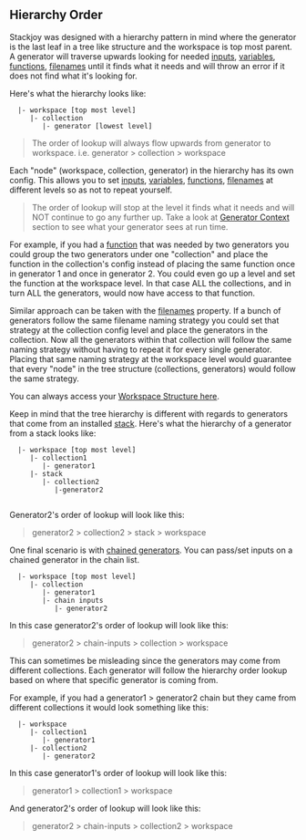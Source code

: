 ## Hierarchy Order

Stackjoy was designed with a hierarchy pattern in mind where the generator is the last leaf in a tree like structure and 
the workspace is top most parent. A generator will traverse upwards looking for needed [inputs](documentation/generator/inputs), [variables](documentation/generator/config/variables), [functions](documentation/generator/config/functions), [filenames](documentation/generator/config/filenames) until it finds what it needs and will throw an error if it does not find what it's looking for.

Here's what the hierarchy looks like:

```
  |- workspace [top most level]
     |- collection
        |- generator [lowest level]

```

> The order of lookup will always flow upwards from generator to workspace. 
> i.e. generator > collection > workspace

Each "node" (workspace, collection, generator) in the hierarchy has its own config. This allows you to set [inputs](documentation/generator/inputs), [variables](documentation/generator/config/variables), [functions](documentation/generator/config/functions), [filenames](documentation/generator/config/filenames) at different levels so as not to repeat yourself.

> The order of lookup will stop at the level it finds what it needs and will NOT continue to go any further up. Take a look at [Generator Context](documentation/generator/config/context) section to see what your generator sees at run time.  

For example, if you had a [function](documentation/generator/config/functions) that was needed by two generators you could group the two generators under one "collection" and place the function in the collection's config instead of placing the same function once in generator 1 and once in generator 2. You could even go up a level and set the function at the workspace level. In that case ALL the 
collections, and in turn ALL the generators, would now have access to that function.

Similar approach can be taken with the [filenames](documentation/generator/config/filenames) property. If a bunch of generators follow the same filename naming 
strategy you could set that strategy at the collection config level and place the generators in the collection. Now
all the generators within that collection will follow the same naming strategy without having to repeat it for every single generator. Placing that same naming strategy at the workspace level would guarantee that every "node" in the tree structure (collections, generators) would follow the same strategy.

You can always access your [Workspace Structure here](/workspace/structure).

Keep in mind that the tree hierarchy is different with regards to generators that come from an installed [stack](documentation/introduction/stacks). Here's what the hierarchy of a generator from a stack looks like:

```
  |- workspace [top most level]
     |- collection1
        |- generator1
     |- stack
        |- collection2
           |-generator2
        
```

Generator2's order of lookup will look like this:

> generator2 > collection2 > stack > workspace

One final scenario is with [chained generators](documentation/generator/config/chains). You can pass/set inputs on a chained generator in the chain list. 


```
  |- workspace [top most level]
     |- collection
        |- generator1
        |- chain inputs
           |- generator2
```

In this case generator2's order of lookup will look like this:

> generator2 > chain-inputs > collection > workspace

This can sometimes be misleading since the generators may come from different collections. Each generator will follow the hierarchy order lookup based on where
that specific generator is coming from. 

For example, if you had a generator1 > generator2 chain but they came from different collections it would look something like this:

```
  |- workspace 
     |- collection1
        |- generator1
     |- collection2
        |- generator2
```

In this case generator1's order of lookup will look like this:

> generator1  > collection1 > workspace

And  generator2's order of lookup will look like this:

> generator2 > chain-inputs > collection2 > workspace
